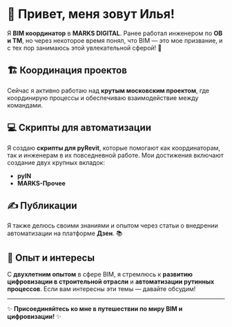 # 👋 Привет, меня зовут Илья!

Я **BIM координатор** в **MARKS DIGITAL**. Ранее работал инженером по **ОВ и ТМ**, но через некоторое время понял, что BIM — это мое призвание, и с тех пор занимаюсь этой увлекательной сферой! 🚀

## 🏗️ Координация проектов

Сейчас я активно работаю над **крутым московским проектом**, где координирую процессы и обеспечиваю взаимодействие между командами.

## 💻 Скрипты для автоматизации

Я создаю **скрипты для pyRevit**, которые помогают как координаторам, так и инженерам в их повседневной работе. Мои достижения включают создание двух крупных вкладок: 
- **pyIN** 
- **MARKS-Прочее** 

## ✍️ Публикации

Я также делюсь своими знаниями и опытом через статьи о внедрении автоматизации на платформе **Дзен**. 📚

## 🌱 Опыт и интересы

С **двухлетним опытом** в сфере BIM, я стремлюсь к **развитию цифровизации в строительной отрасли** и **автоматизации рутинных процессов**. Если вам интересны эти темы — давайте обсудим!

---

✨ **Присоединяйтесь ко мне в путешествии по миру BIM и цифровизации!** ✨
